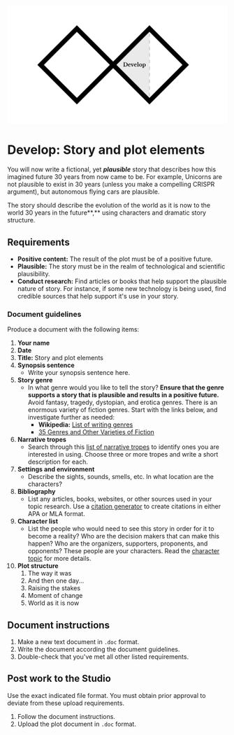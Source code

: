 ![Double Diamond Develop Phase graphic](/assets/dd-process-develop-1200px@2x.png)

# Develop: Story and plot elements

You will now write a fictional, yet _**plausible**_ story that describes how this imagined future 30 years from now came to be. For example, Unicorns are not plausible to exist in 30 years \(unless you make a compelling CRISPR argument\), but autonomous flying cars are plausible.

The story should describe the evolution of the world as it is now to the world 30 years in the future**,** using characters and dramatic story structure. 

## Requirements

* **Positive content:** The result of the plot must be of a positive future.
* **Plausible:** The story must be in the realm of technological and scientific plausibility.
* **Conduct research:** Find articles or books that help support the plausible nature of story. For instance, if some new technology is being used, find credible sources that help support it's use in your story.

### Document guidelines

Produce a document with the following items:

1. **Your name**
2. **Date**
3. **Title:** Story and plot elements
4. **Synopsis sentence**
   * Write your synopsis sentence here.
5. **Story genre**
   * In what genre would you like to tell the story? **Ensure that the genre supports a story that is plausible and results in a positive future.** Avoid fantasy, tragedy, dystopian, and erotica genres. There is an enormous variety of fiction genres. Start with the links below, and investigate further as needed:
     * **Wikipedia:** [List of writing genres](https://en.wikipedia.org/wiki/List_of_writing_genres) 
     * [35 Genres and Other Varieties of Fiction](http://www.dailywritingtips.com/35-genres-and-other-varieties-of-fiction/)
6. **Narrative tropes**
   * Search through this [list of narrative tropes](http://tvtropes.org/pmwiki/pmwiki.php/Main/NarrativeTropes) to identify ones you are interested in using. Choose three or more tropes and write a short description for each.
7. **Settings and environment**
   * Describe the sights, sounds, smells, etc. In what location are the characters?
8. **Bibliography**
   * List any articles, books, websites, or other sources used in your topic research. Use a [citation generator](https://www.scribbr.com/apa-citation-generator/) to create citations in either APA or MLA format.
9. **Character list**
   * List the people who would need to see this story in order for it to become a reality? Who are the decision makers that can make this happen? Who are the organizers, supporters, proponents, and opponents? These people are your characters. Read the [character topic](/topics/character.md) for more details.
10. **Plot structure**
    1. The way it was
    2. And then one day...
    3. Raising the stakes
    4. Moment of change
    5. World as it is now

## Document instructions

1. Make a new text document in `.doc` format.
2. Write the document according the document guidelines.
3. Double-check that you've met all other listed requirements.

## Post work to the Studio

Use the exact indicated file format. You must obtain prior approval to deviate from these upload requirements.

1. Follow the document instructions.
2. Upload the plot document in `.doc` format.



